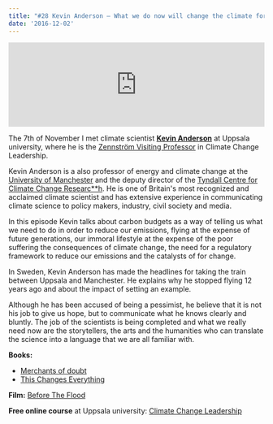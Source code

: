 ```yaml
---
title: "#28 Kevin Anderson – What we do now will change the climate forever"
date: '2016-12-02'
---
```


<iframe src="https://w.soundcloud.com/player/?url=https%3A//api.soundcloud.com/tracks/295873760&amp;color=001665&amp;auto_play=false&amp;hide_related=false&amp;show_comments=true&amp;show_user=true&amp;show_reposts=false" width="100%" height="166" frameborder="no" scrolling="no"></iframe>

The 7th of November I met climate scientist **[Kevin Anderson](http://kevinanderson.info/)** at Uppsala university, where he is the [Zennström Visiting Professor](http://www.csduppsala.se/ccleadership/) in Climate Change Leadership.

Kevin Anderson is a also professor of energy and climate change at the [University of Manchester](http://www.mace.manchester.ac.uk/people/staff-spotlights/kevin-anderson/) and the deputy director of the [Tyndall Centre for Climate Change Researc\*\*h](http://www.tyndall.ac.uk/). He is one of Britain's most recognized and acclaimed climate scientist and has extensive experience in communicating climate science to policy makers, industry, civil society and media.

In this episode Kevin talks about carbon budgets as a way of telling us what we need to do in order to reduce our emissions, flying at the expense of future generations, our immoral lifestyle at the expense of the poor suffering the consequences of climate change, the need for a regulatory framework to reduce our emissions and the catalysts of for change.

In Sweden, Kevin Anderson has made the headlines for taking the train between Uppsala and Manchester. He explains why he stopped flying 12 years ago and about the impact of setting an example.

Although he has been accused of being a pessimist, he believe that it is not his job to give us hope, but to communicate what he knows clearly and bluntly. The job of the scientists is being completed and what we really need now are the storytellers, the arts and the humanities who can translate the science into a language that we are all familiar with.

**Books:**

- [Merchants of doubt](http://merchantsofdoubt.org/)
- [This Changes Everything](https://thischangeseverything.org/)

**Film:** [Before The Flood](https://www.beforetheflood.com/)

**Free online course** at Uppsala university: [Climate Change Leadership](https://www.futurelearn.com/courses/climate-leadership)
